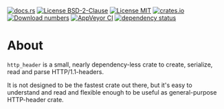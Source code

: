 [![docs.rs](https://docs.rs/http_header/badge.svg)](https://docs.rs/http_header)
[![License BSD-2-Clause](https://img.shields.io/badge/License-BSD--2--Clause-blue.svg)](https://opensource.org/licenses/BSD-2-Clause)
[![License MIT](https://img.shields.io/badge/License-MIT-blue.svg)](https://opensource.org/licenses/MIT)
[![crates.io](https://img.shields.io/crates/v/http_header.svg)](https://crates.io/crates/http_header)
[![Download numbers](https://img.shields.io/crates/d/http_header.svg)](https://crates.io/crates/http_header)
[![AppVeyor CI](https://ci.appveyor.com/api/projects/status/github/KizzyCode/http_header?svg=true)](https://ci.appveyor.com/project/KizzyCode/http-header)
[![dependency status](https://deps.rs/crate/http_header/0.8.1/status.svg)](https://deps.rs/crate/http_header/0.8.1)


# About
`http_header` is a small, nearly dependency-less crate to create, serialize, read and parse HTTP/1.1-headers.

It is not designed to be the fastest crate out there, but it's easy to understand and read and flexible enough to be
useful as general-purpose HTTP-header crate.
